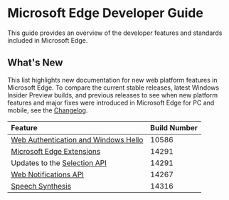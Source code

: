 # Microsoft Edge Developer Guide
This guide provides an overview of the developer features and standards included in Microsoft Edge.

## What's New
This list highlights new documentation for new web platform features in Microsoft Edge. To compare the current stable releases, latest Windows Insider Preview builds, and previous releases to see when new platform features and major fixes were introduced in Microsoft Edge for PC and mobile, see the [Changelog](https://developer.microsoft.com/en-us/microsoft-edge/platform/changelog/).

Feature | Build Number
:----------| :-------------
[Web Authentication and Windows Hello](./device/web-authentication) | 10586
[Microsoft Edge Extensions](../extensions) | 14291
Updates to the [Selection  API](./HTML5/selection-API) | 14291
[Web Notifications API](./device/web-Notifications-API)| 14267
[Speech Synthesis](./multimedia/web-speech-api) | 14316 
